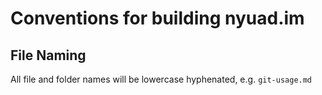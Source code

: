 # Conventions for building nyuad.im

## File Naming

All file and folder names will be lowercase hyphenated, e.g. `git-usage.md`
